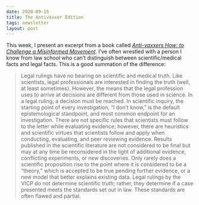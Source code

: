 ```yaml
---
date: 2020-09-16
title: The Antivaxxer Edition
tags: newsletter
layout: post
---
```



This week, I present an excerpt from a book called _[Anti-vaxxers How: to Challenge a Misinformed Movement](https://mitpress.mit.edu/books/anti-vaxxers)_. I’ve often wrestled with a person I know from law school who can’t distinguish between scientific/medical facts and legal facts. This is a good summation of the difference:

> Legal rulings have no bearing on scientific and medical truth. Like scientists, legal professionals are interested in finding the truth (well, at least sometimes). However, the means that the legal profession uses to arrive at decisions are different from those used in science. In a legal ruling, a decision must be reached. In scientific inquiry, the starting point of every investigation, “I don’t know,” is the default epistemological standpoint, and most common endpoint for an investigation. There are not specific rules that scientists must follow to the letter while evaluating evidence; however, there are heuristics and scientific virtues that scientists follow and apply when conducting, evaluating, and peer reviewing evidence. Results published in the scientific literature are not considered to be final but may at any time be reconsidered in the light of additional evidence, conflicting experiments, or new discoveries. Only rarely does a scientific proposition rise to the point where it is considered to be a “theory,” which is accepted to be true pending further evidence, or a new model that better explains existing data. Legal rulings by the VICP do not determine scientific truth; rather, they determine if a case presented meets the standards set out in law. These standards are often flawed and partial.
